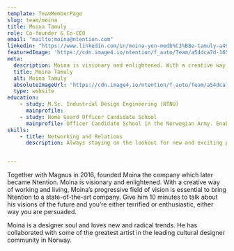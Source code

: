 ```yaml
---
template: TeamMemberPage
slug: team/moina
title: Moina Tamuly
role: Co-founder & Co-CEO
email: "mailto:moina@ntention.com"
linkedin: "https://www.linkedin.com/in/moina-yon-medb%C3%B8e-tamuly-a4967ab2/"
featuredImage: 'https://cdn.image4.io/ntention/f_auto/Team/a54dca7d-1658-4dbf-b1df-48fad2583f8e.Jpeg'
meta:
  description: Moina is visionary and enlightened. With a creative way of working and living, Moina’s progressive field of vision is essential to bring Ntention to …
  title: Moina Tamuly
  alt: Moina Tamuly
  absoluteImageUrl: 'https://cdn.image4.io/ntention/f_auto/Team/a54dca7d-1658-4dbf-b1df-48fad2583f8e.Jpeg'
  type: website
education:
    - study: M.Sc. Industrial Design Engineering (NTNU)
      mainprofile:
    - study: Home Guard Officer Candidate School
      mainprofile: Officer Candidate School in the Norwegian Army. Enables the student to conceal the role of soldier, instructor and leader through a combination of theory and practice.
skills:
    - title: Networking and Relations
      description: Always staying on the lookout for new and exciting possibilities


---
```

<!BIO>
Together with Magnus in 2016, founded Moina the company which later became Ntention. Moina is visionary and enlightened. With a creative way of working and living, Moina’s progressive field of vision is essential to bring Ntention to a state-of-the-art company. Give him 10 minutes to talk about his visions of the future and you’re either terrified or enthusiastic, either way you are persuaded.  

Moina is a designer soul and loves new and radical trends. He has collaborated with some of the greatest artist in the leading cultural designer community in Norway.
